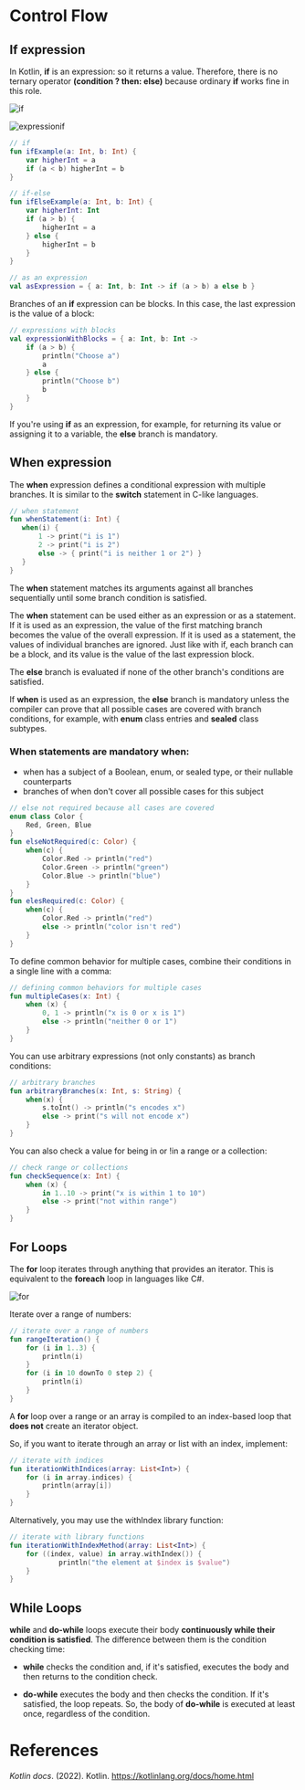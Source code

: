 # Control Flow 

## If expression 
In Kotlin, **if** is an expression: so it returns a value. Therefore, there is no ternary operator **(condition ? then: else)** because ordinary **if** works fine in this role. 

![if](https://user-images.githubusercontent.com/109105989/196064958-6986c6bf-ff4b-41c9-afcf-cb0e59f7d697.png)

![expressionif](https://user-images.githubusercontent.com/109105989/196064959-d3c50ad7-98c2-4ba1-86c1-e8f9a0bac1d6.png)

``` kotlin
// if
fun ifExample(a: Int, b: Int) {
    var higherInt = a
    if (a < b) higherInt = b
}

// if-else
fun ifElseExample(a: Int, b: Int) {
    var higherInt: Int
    if (a > b) {
        higherInt = a
    } else {
        higherInt = b
    }
}

// as an expression
val asExpression = { a: Int, b: Int -> if (a > b) a else b }
``` 

Branches of an **if** expression can be blocks. In this case, the last expression is the value of a block: 

``` kotlin 
// expressions with blocks 
val expressionWithBlocks = { a: Int, b: Int -> 
    if (a > b) {
        println("Choose a")
        a 
    } else {
        println("Choose b")
        b
    }
}
``` 

If you're using **if** as an expression, for example, for returning its value or assigning it to a variable, the **else** branch is mandatory. 

## When expression 
The **when** expression defines a conditional expression with multiple branches. It is similar to the **switch** statement in C-like languages. 

``` kotlin 
// when statement
fun whenStatement(i: Int) {
   when(i) {
       1 -> print("i is 1")
       2 -> print("i is 2")
       else -> { print("i is neither 1 or 2") }
   }
}
``` 

The **when** statement matches its arguments against all branches sequentially until some branch condition is satisfied. 

The **when** statement can be used either as an expression or as a statement. If it is used as an expression, the value of the first matching branch becomes the value of the overall expression. If it is used as a statement, the values of individual branches are ignored. Just like with if, each branch can be a block, and its value is the value of the last expression block. 

The **else** branch is evaluated if none of the other branch's conditions are satisfied. 

If **when** is used as an expression, the **else** branch is mandatory unless the compiler can prove that all possible cases are covered with branch conditions, for example, with **enum** class entries and **sealed** class subtypes. 

### When statements are mandatory when: 
- when has a subject of a Boolean, enum, or sealed type, or their nullable counterparts 
- branches of when don't cover all possible cases for this subject

``` kotlin 
// else not required because all cases are covered
enum class Color {
    Red, Green, Blue
}
fun elseNotRequired(c: Color) {
    when(c) {
        Color.Red -> println("red")
        Color.Green -> println("green")
        Color.Blue -> println("blue")
    }
}
fun elesRequired(c: Color) {
    when(c) {
        Color.Red -> println("red")
        else -> println("color isn't red")
    }
}
``` 

To define common behavior for multiple cases, combine their conditions in a single line with a comma: 
``` kotlin
// defining common behaviors for multiple cases
fun multipleCases(x: Int) {
    when (x) {
        0, 1 -> println("x is 0 or x is 1")
        else -> println("neither 0 or 1")
    }
}
``` 
 
You can use arbitrary expressions (not only constants) as branch conditions: 
``` kotlin 
// arbitrary branches
fun arbitraryBranches(x: Int, s: String) {
    when(x) {
        s.toInt() -> println("s encodes x")
        else -> print("s will not encode x")
    }
}
``` 

You can also check a value for being in or !in a range or a collection: 
``` kotlin 
// check range or collections 
fun checkSequence(x: Int) {
    when (x) {
        in 1..10 -> print("x is within 1 to 10")
        else -> print("not within range")
    }
}
``` 

## For Loops 
The **for** loop iterates through anything that provides an iterator. This is equivalent to the **foreach** loop in languages like C#. 

![for](https://user-images.githubusercontent.com/109105989/196064676-f04a800b-3955-4350-b84d-7c4d278b5412.png)

Iterate over a range of numbers: 
``` kotlin 
// iterate over a range of numbers 
fun rangeIteration() {
    for (i in 1..3) { 
        println(i) 
    } 
    for (i in 10 downTo 0 step 2) { 
        println(i) 
    } 
}
``` 

A **for** loop over a range or an array is compiled to an index-based loop that **does not** create an iterator object. 

So, if you want to iterate through an array or list with an index, implement: 
``` kotlin 
// iterate with indices 
fun iterationWithIndices(array: List<Int>) { 
    for (i in array.indices) {
        println(array[i])
    }
}
``` 

Alternatively, you may use the withIndex library function: 
``` kotlin 
// iterate with library functions 
fun iterationWithIndexMethod(array: List<Int>) { 
    for ((index, value) in array.withIndex()) {
            println("the element at $index is $value")
    }
}
``` 

## While Loops 
**while** and **do-while** loops execute their body **continuously while their condition is satisfied**. The difference between them is the condition checking time: 

- **while** checks the condition and, if it's satisfied, executes the body and then returns to the condition check. 

- **do-while** executes the body and then checks the condition. If it's satisfied, the loop repeats. So, the body of **do-while** is executed at least once, regardless of the condition. 

# References 
*Kotlin docs*. (2022). Kotlin. <https://kotlinlang.org/docs/home.html> 
